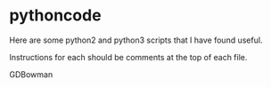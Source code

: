 # pythoncode
Here are some python2 and python3 scripts that I have found useful.

Instructions for each should be comments at the top of each file.

GDBowman
